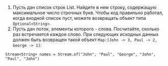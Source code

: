 1. Пусть дан список строк List<String>. Найдите в нем строку, 
содержащую максимальное число строчных букв. Чтобы код правильно работал, 
когда входной список пуст, можете возвращать объект типа `Optional<String>`.
2. Пусть дан поток, элементы которого - слова. Посчитайте, сколько раз 
встречается каждое слово. 
При следующих исходных данных должен быть возвращен такой объект 
`Мар:[John -> 3, Paul -> 2, George -> 1]`:
```
Stream<String> names = Stream.of("John", "Paul", "George", "John", "Paul", "John")
```